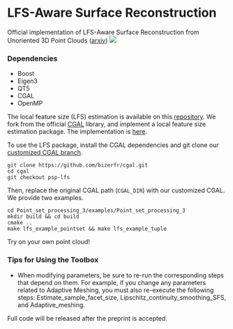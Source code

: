 # LFS-Aware Surface Reconstruction
Official implementation of LFS-Aware Surface Reconstruction from Unoriented 3D Point Clouds ([arxiv](https://arxiv.org/abs/2403.13924))
![](teaser/teaser.gif)

### Dependencies
- Boost
- Eigen3
- QT5
- CGAL
- OpenMP

The local feature size (LFS) estimation is available on this [repository](https://github.com/bizerfr/cgal/tree/psp-lfs). 
We fork from the official [CGAL](https://github.com/CGAL/cgal) library, and implement a local feature size estimation package. The implementation is [here](https://github.com/CGAL/cgal/pull/8006/files).

To use the LFS package, install the CGAL dependencies and git clone our [customized CGAL branch](https://github.com/bizerfr/cgal/tree/psp-lfs). 
```
git clone https://github.com/bizerfr/cgal.git
cd cgal
git checkout psp-lfs
```
Then, replace the original CGAL path (```CGAL_DIR```) with our customized CGAL.
We provide two examples.
```
cd Point_set_processing_3/examples/Point_set_processing_3
mkdir build && cd build
cmake ..
make lfs_example_pointset && make lfs_example_tuple
```
Try on your own point cloud!

### Tips for Using the Toolbox
- When modifying parameters, be sure to re-run the corresponding steps that depend on them.
For example, if you change any parameters related to Adaptive Meshing, you must also re-execute the following steps: Estimate_sample_facet_size, Lipschitz_continuity_smoothing_SFS, and Adaptive_meshing.


Full code will be released after the preprint is accepted.
